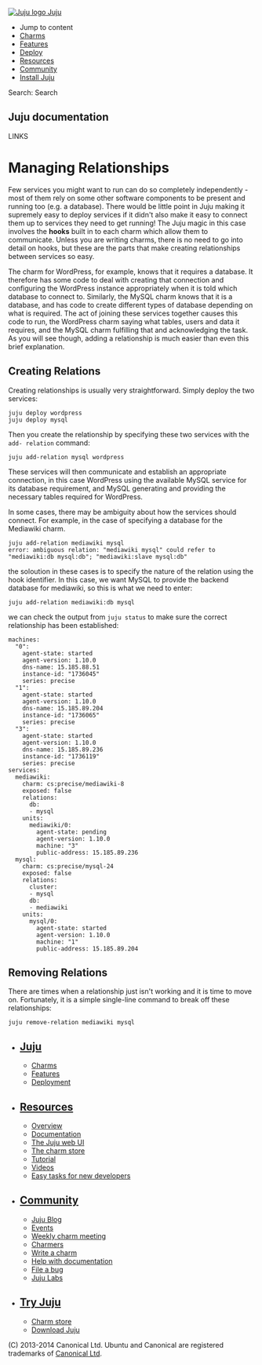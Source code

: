 [ ![Juju logo](//assets.ubuntu.com/sites/ubuntu/latest/u/img/logo.png) Juju
](https://juju.ubuntu.com/)

  - Jump to content
  - [Charms](https://juju.ubuntu.com/charms/)
  - [Features](https://juju.ubuntu.com/features/)
  - [Deploy](https://juju.ubuntu.com/deployment/)
  - [Resources](https://juju.ubuntu.com/resources/)
  - [Community](https://juju.ubuntu.com/community/)
  - [Install Juju](https://juju.ubuntu.com/download/)

Search: Search

## Juju documentation

LINKS

# Managing Relationships

Few services you might want to run can do so completely independently - most of
them rely on some other software components to be present and running too (e.g.
a database). There would be little point in Juju making it supremely easy to
deploy services if it didn't also make it easy to connect them up to services
they need to get running! The Juju magic in this case involves the **hooks**
built in to each charm which allow them to communicate. Unless you are writing
charms, there is no need to go into detail on hooks, but these are the parts
that make creating relationships between services so easy.

The charm for WordPress, for example, knows that it requires a database. It
therefore has some code to deal with creating that connection and configuring
the WordPress instance appropriately when it is told which database to connect
to. Similarly, the MySQL charm knows that it is a database, and has code to
create different types of database depending on what is required. The act of
joining these services together causes this code to run, the WordPress charm
saying what tables, users and data it requires, and the MySQL charm fulfilling
that and acknowledging the task. As you will see though, adding a relationship
is much easier than even this brief explanation.

## Creating Relations

Creating relationships is usually very straightforward. Simply deploy the two
services:

    juju deploy wordpress
    juju deploy mysql

Then you create the relationship by specifying these two services with the `add-
relation` command:

    juju add-relation mysql wordpress

These services will then communicate and establish an appropriate connection, in
this case WordPress using the available MySQL service for its database
requirement, and MySQL generating and providing the necessary tables required
for WordPress.

In some cases, there may be ambiguity about how the services should connect. For
example, in the case of specifying a database for the Mediawiki charm.

    juju add-relation mediawiki mysql
    error: ambiguous relation: "mediawiki mysql" could refer to "mediawiki:db mysql:db"; "mediawiki:slave mysql:db"

the soloution in these cases is to specify the nature of the relation using the
hook identifier. In this case, we want MySQL to provide the backend database for
mediawiki, so this is what we need to enter:

    juju add-relation mediawiki:db mysql

we can check the output from `juju status` to make sure the correct relationship
has been established:

    machines:
      "0":
        agent-state: started
        agent-version: 1.10.0
        dns-name: 15.185.88.51
        instance-id: "1736045"
        series: precise
      "1":
        agent-state: started
        agent-version: 1.10.0
        dns-name: 15.185.89.204
        instance-id: "1736065"
        series: precise
      "3":
        agent-state: started
        agent-version: 1.10.0
        dns-name: 15.185.89.236
        instance-id: "1736119"
        series: precise
    services:
      mediawiki:
        charm: cs:precise/mediawiki-8
        exposed: false
        relations:
          db:
          - mysql
        units:
          mediawiki/0:
            agent-state: pending
            agent-version: 1.10.0
            machine: "3"
            public-address: 15.185.89.236
      mysql:
        charm: cs:precise/mysql-24
        exposed: false
        relations:
          cluster:
          - mysql
          db:
          - mediawiki
        units:
          mysql/0:
            agent-state: started
            agent-version: 1.10.0
            machine: "1"
            public-address: 15.185.89.204

## Removing Relations

There are times when a relationship just isn't working and it is time to move
on. Fortunately, it is a simple single-line command to break off these
relationships:

    juju remove-relation mediawiki mysql

  - ## [Juju](/)

    - [Charms](/charms/)
    - [Features](/features/)
    - [Deployment](/deployment/)
  - ## [Resources](/resources/)

    - [Overview](/resources/overview/)
    - [Documentation](/docs/)
    - [The Juju web UI](/resources/juju-gui/)
    - [The charm store](/docs/authors-charm-store.html)
    - [Tutorial](/docs/getting-started.html#test)
    - [Videos](/resources/videos/)
    - [Easy tasks for new developers](/resources/easy-tasks-for-new-developers/)
  - ## [Community](/community)

    - [Juju Blog](/community/blog/)
    - [Events](/events/)
    - [Weekly charm meeting](/community/weekly-charm-meeting/)
    - [Charmers](/community/charmers/)
    - [Write a charm](/docs/authors-charm-writing.html)
    - [Help with documentation](/docs/contributing.html)
    - [File a bug](https://bugs.launchpad.net/juju-core/+filebug)
    - [Juju Labs](/communiy/labs/)
  - ## [Try Juju](https://jujucharms.com/sidebar/)

    - [Charm store](https://jujucharms.com/)
    - [Download Juju](/download/)

(C) 2013-2014 Canonical Ltd. Ubuntu and Canonical are registered trademarks of
[Canonical Ltd](http://www.canonical.com).

